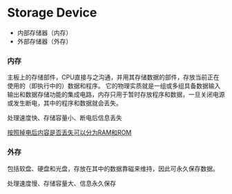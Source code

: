 # Storage Device

* 内部存储器（内存）
* 外部存储器（外存）

### 内存

主板上的存储部件，CPU直接与之沟通，并用其存储数据的部件，存放当前正在使用的（即执行中的）数据和程序。
它的物理实质就是一组或多组具备数据输入输出和数据存储功能的集成电路，内存只用于暂时存放程序和数据，一旦关闭电源或发生断电，其中的程序和数据就会丢失。

处理速度快、存储容量小、断电后信息丢失

[按照掉电后内容是否丢失可以分为RAM和ROM](falsh.md)

### 外存

包括软盘、硬盘和光盘，存放在其中的数据靠磁来维持，因此可永久保存数据。

处理速度慢、存储容量大、信息永久保存



